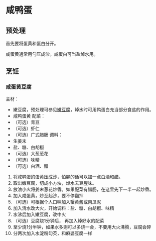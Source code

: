# 咸鸭蛋

## 预处理

首先要将蛋黄和蛋白分开。

咸蛋黄通常用勺压成沙。咸蛋白可当盐焯水用。

## 烹饪

### 咸蛋黄豆腐

主材：
- 嫩豆腐，预处理可参见[嫩豆腐](嫩豆腐.md#预处理)，焯水时可用鸭蛋白充当部分食盐的作用。
- 咸鸭蛋黄
配菜：
- （可选）青豆
- （可选）虾仁
- （可选）广式腊肠
调料：
- 生姜末
- 盐、糖、白胡椒
- （可选）大葱葱花
- （可选）味精
- （可选）白酒、醋

1. 将咸鸭蛋的蛋黄压成沙，怕腥的话可以加一点白酒和醋。
2. 取出嫩豆腐，切成小方块，焯水去豆腥味。
3. 放油小火将姜末葱花炒香。如果配菜有腊肠，在这里先下一半一起炒香。
4. 加入咸蛋黄，炒至起沙，要不停翻拌
5. （可选）可根据个人口味加入蟹黄酱或南瓜泥
6. 加入清水改大火，开始调料：盐、糖、白胡椒、味精
7. 水沸后加入嫩豆腐，改中火
8. （可选）豆腐烧1分钟后， 再加入焯好水的配菜
9. 至少烧1分半钟，如果水多则可以多烧一会，不要用大火沸腾，豆腐会碎
10. 分两次加入水淀粉勾芡，和麻婆豆腐一样
